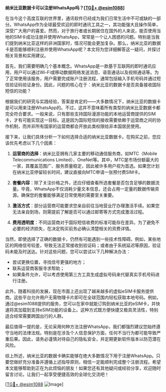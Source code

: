 **纳米比亚数据卡可以注册WhatsApp吗？[[TG💪+ @esim1088](https://t.me/s/esim1088)]**

在当今这个高度互联的世界里，通讯软件已经成为我们日常生活中不可或缺的一部分。WhatsApp作为全球最受欢迎的即时通讯工具之一，其功能强大且操作简单，深受广大用户的喜爱。然而，对于旅行者或长期居住在国外的人来说，能否使用当地的SIM卡成功注册并使用WhatsApp，常常是一个让人困惑的问题。特别是当我们提到纳米比亚这样的非洲国家时，情况可能会更加复杂。那么，纳米比亚的数据卡是否能够顺利注册并使用WhatsApp呢？本文将为您详细解答这一疑问，并探讨相关背景和实用建议。

首先，我们需要明确几个基本概念。WhatsApp是一款基于互联网的即时通讯应用，用户可以通过Wi-Fi或移动数据网络发送消息、语音通话以及视频通话等。为了正常使用该服务，用户需要完成账户注册流程，通常包括输入手机号码并通过短信验证码验证身份。因此，问题的核心在于：纳米比亚的数据卡是否具备接收国际短信的功能？

根据我们的研究与实践经验，答案是肯定的——大多数情况下，纳米比亚的数据卡是可以用来注册WhatsApp的。不过，这并不意味着所有类型的纳米比亚数据卡都完全符合要求。一般来说，只有那些支持国际漫游功能的本地运营商提供的SIM卡，才有可能实现这一目标。这是因为国际短信的接收需要依赖于运营商之间的协作机制，而并非所有国家的运营商都会开放此类权限给非本国居民使用。

接下来，让我们具体分析一下如何选择合适的纳米比亚数据卡。在购买之前，您应该优先考虑以下几个因素：

1. **运营商的选择**：纳米比亚拥有几家主要的移动通信服务商，如MTC（Mobile Telecommunications Limited）、OneNet等。其中，MTC是市场份额最大的一家，其覆盖范围广、服务质量稳定，因此被许多用户视为首选。如果您计划在纳米比亚停留较长时间，建议直接向MTC申请一张预付费SIM卡。
   
2. **套餐内容**：除了关注价格之外，还应仔细查看所选套餐是否包含足够的数据流量。毕竟，WhatsApp不仅消耗少量文本信息，还会占用一定量的数据传输资源。确保您的套餐能够满足日常使用的需要至关重要。

3. **激活方式**：部分运营商可能要求您亲自前往当地营业厅办理激活手续。如果您无法亲自到场，则需提前了解是否可以通过邮寄等方式完成激活过程。

4. **费用透明度**：不同运营商对于国际短信收费的标准可能存在差异。为了避免不必要的经济损失，在决定购买前务必确认清楚相关的资费详情。

当然，即使选择了正确的数据卡，仍然有可能遇到一些技术性障碍。例如，某些地区的网络信号较差，导致无法正常接收到验证码；或者由于系统延迟等原因，验证码未能及时送达。针对这些问题，您可以尝试以下几种解决办法：

- 尝试更换位置，寻找信号更强的地方；
- 联系运营商客服寻求帮助；
- 如果条件允许，可以考虑使用第三方工具生成虚拟号码来代替真实手机号码进行注册。

此外，随着科技的发展，现在市面上还出现了越来越多的虚拟eSIM卡服务提供商。这些平台允许用户无需物理卡片即可在全球范围内轻松获取本地号码。例如，通过@esim1088提供的服务，您可以在家中就能订购到纳米比亚的eSIM卡，并快速将其加载到支持eSIM功能的设备上。这种方式既方便快捷又极具灵活性，特别适合经常需要跨国出行的人群。

最后值得一提的是，无论采用何种方法注册WhatsApp，我们都强烈建议您始终遵守当地的法律法规。特别是在涉及个人信息保护方面，任何不当行为都可能导致严重后果。因此，请务必谨慎对待自己的隐私安全，并定期更新软件版本以防范潜在风险。

综上所述，纳米比亚的数据卡确实能够在绝大多数情况下用于注册WhatsApp。只要您做好充分准备并遵循上述指导原则，相信一定能顺利完成整个注册流程。希望本文能够帮助到正在为此烦恼的朋友！如果您还有其他疑问或经验分享，欢迎随时留言讨论。让我们一起享受便捷高效的全球化交流吧！

[[TG💪+ @esim1088](https://t.me/s/esim1088) ![Image](https://i.postimg.cc/4NQfJmqS/Snipaste-2025-05-13-00-14-12.png)]